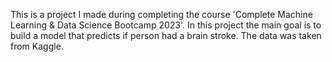 This is a project I made during completing the course 'Complete Machine Learning & Data Science Bootcamp 2023'. In this project the main goal is to build a model that predicts if person had a brain stroke. The data was taken from Kaggle.
